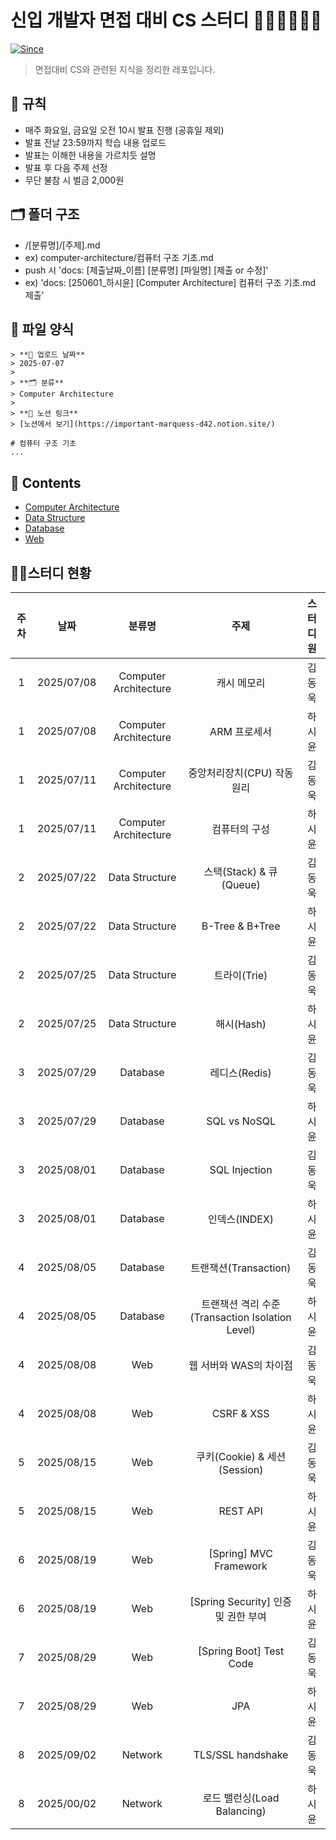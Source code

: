 # 신입 개발자 면접 대비 CS 스터디 👨🏻‍💻👩🏻‍💻 

[![Since](https://img.shields.io/badge/since-2025.07.08-333333.svg?style=flat-square)](https://github.com/shunnnl/cs-study)
> 면접대비 CS와 관련된 지식을 정리한 레포입니다.

## 🌳 규칙

- 매주 화요일, 금요일 오전 10시 발표 진행 (공휴일 제외)
- 발표 전날 23:59까지 학습 내용 업로드
- 발표는 이해한 내용을 가르치듯 설명
- 발표 후 다음 주제 선정
- 무단 불참 시 벌금 2,000원

## 🗂 폴더 구조

- /[분류명]/[주제].md
- ex) computer-architecture/컴퓨터 구조 기초.md
- push 시 'docs: [제출날짜_이름] [분류명] [파일명] [제출 or 수정]'
- ex) 'docs: [250601_하시윤] [Computer Architecture] 컴퓨터 구조 기초.md 제출'

## 🐼 파일 양식

```
> **📅 업로드 날짜**  
> 2025-07-07  
>
> **🗂 분류**  
> Computer Architecture  
>
> **🔗 노션 링크**  
> [노션에서 보기](https://important-marquess-d42.notion.site/)

# 컴퓨터 구조 기초
...
```

## 📖 Contents
* [Computer Architecture](https://github.com/shunnnl/cs-study/blob/main/computer-architecture/README.md)
* [Data Structure](https://github.com/shunnnl/cs-study/blob/main/data-structure/README.md)
* [Database](https://github.com/shunnnl/cs-study/blob/main/database/README.md)
* [Web](https://github.com/shunnnl/cs-study/blob/main/web/README.md)
## 🏃‍♂️스터디 현황
|주차|날짜|분류명|주제|스터디원|
|:-:|:-:|:-:|:-:|:-:|
|1|2025/07/08|Computer Architecture|캐시 메모리|김동욱|
|1|2025/07/08|Computer Architecture|ARM 프로세서|하시윤|
|1|2025/07/11|Computer Architecture|중앙처리장치(CPU) 작동 원리|김동욱|
|1|2025/07/11|Computer Architecture|컴퓨터의 구성|하시윤|
|2|2025/07/22|Data Structure|스택(Stack) & 큐(Queue)|김동욱|
|2|2025/07/22|Data Structure|B-Tree & B+Tree|하시윤|
|2|2025/07/25|Data Structure|트라이(Trie)|김동욱|
|2|2025/07/25|Data Structure|해시(Hash)|하시윤|
|3|2025/07/29|Database|레디스(Redis)|김동욱|
|3|2025/07/29|Database|SQL vs NoSQL|하시윤|
|3|2025/08/01|Database|SQL Injection|김동욱|
|3|2025/08/01|Database|인덱스(INDEX)|하시윤|
|4|2025/08/05|Database|트랜잭션(Transaction)|김동욱|
|4|2025/08/05|Database|트랜잭션 격리 수준(Transaction Isolation Level)|하시윤|
|4|2025/08/08|Web|웹 서버와 WAS의 차이점|김동욱|
|4|2025/08/08|Web|CSRF & XSS|하시윤|
|5|2025/08/15|Web|쿠키(Cookie) & 세션(Session)|김동욱|
|5|2025/08/15|Web|REST API|하시윤|
|6|2025/08/19|Web|[Spring] MVC Framework|김동욱|
|6|2025/08/19|Web|[Spring Security] 인증 및 권한 부여|하시윤|
|7|2025/08/29|Web|[Spring Boot] Test Code|김동욱|
|7|2025/08/29|Web|JPA|하시윤|
|8|2025/09/02|Network|TLS/SSL handshake|김동욱|
|8|2025/00/02|Network|로드 밸런싱(Load Balancing)|하시윤|
